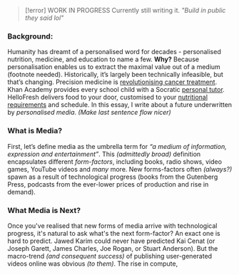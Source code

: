 > [!error] WORK IN PROGRESS
> Currently still writing it. *"Build in public they said lol"*
### Background:
Humanity has dreamt of a personalised word for decades - personalised nutrition, medicine, and education to name a few. **Why?** Because personalisation enables us to extract the maximal value out of a medium (footnote needed). Historically, it’s largely been technically infeasible, but that’s changing. Precision medicine is [revolutionising cancer treatment](https://publications.ersnet.org/content/errev/26/146/170066). Khan Academy provides every school child with a Socratic [personal tutor](https://www.khanmigo.ai/learners). HelloFresh delivers food to your door, customised to your [nutritional requirements](https://www.hellofresh.co.uk) and schedule. In this essay, I write about a future underwritten by *personalised media*. *(Make last sentence flow nicer)*

### What is Media?
First, let’s define media as the umbrella term for *“a medium of information, expression and entertainment”*. This *(admittedly broad)* definition encapsulates different *form-factors*, including books, radio shows, video games, YouTube videos and *many* more. New forms-factors often *(always?)* spawn as a result of technological progress (books from the Gutenberg Press, podcasts from the ever-lower prices of production and rise in demand). 

### What Media is Next?
Once you've realised that new forms of media arrive with technological progress, it's natural to ask what's the next form-factor? An exact one is hard to predict. Jawed Karim could never have predicted Kai Cenat (or Joseph Garett, James Charles, Joe Rogan, or Stuart Anderson). But the macro-trend *(and consequent success)* of publishing user-generated videos online was obvious *(to them)*. The rise in compute, 